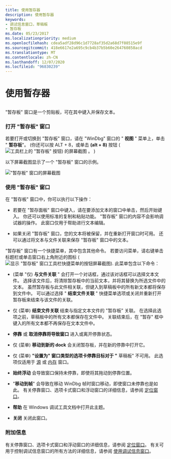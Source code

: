```yaml
---
title: 使用暂存器
description: 使用暂存器
keywords:
- 调试信息窗口，草稿板
- 暂存板
ms.date: 05/23/2017
ms.localizationpriority: medium
ms.openlocfilehash: cdea5adf28d96c1d7728af35d2a68d7f08515e9f
ms.sourcegitcommit: 418e6617e2a695c9cb4b37b5b60e264760858acd
ms.translationtype: MT
ms.contentlocale: zh-CN
ms.lasthandoff: 12/07/2020
ms.locfileid: "96830239"
---
```

# <a name="using-the-scratch-pad"></a>使用暂存器


## <span id="ddk_scratch_pad_dbg"></span><span id="DDK_SCRATCH_PAD_DBG"></span>


"暂存板" 窗口是一个剪贴板，可在其中键入并保存文本。

### <a name="span-idopening_the_scratch_pad_windowspanspan-idopening_the_scratch_pad_windowspanopening-the-scratch-pad-window"></a><span id="opening_the_scratch_pad_window"></span><span id="OPENING_THE_SCRATCH_PAD_WINDOW"></span>打开 "暂存板" 窗口

若要打开或切换到 "暂存板" 窗口，请在 "WinDbg" 窗口的 " **视图** " 菜单上，单击 " **暂存板**"。  (你还可以按 ALT + 8，或单击 **(alt + 8)** 按钮 (![ 工具栏上的 "暂存板" 按钮) 的屏幕截图 ](images/tbspad.png) 。 ) 

以下屏幕截图显示了一个 "暂存板" 窗口的示例。

!["暂存板" 窗口的屏幕截图](images/window-scratchpad.png)

### <a name="span-idusing_the_scratch_pad_windowspanspan-idusing_the_scratch_pad_windowspanusing-the-scratch-pad-window"></a><span id="using_the_scratch_pad_window"></span><span id="USING_THE_SCRATCH_PAD_WINDOW"></span>使用 "暂存板" 窗口

在 "暂存板" 窗口中，你可以执行以下操作：

-   若要在 "暂存面板" 窗口中键入，请在要添加文本的窗口中单击，然后开始键入。 你还可以使用标准的复制和粘贴功能。 "暂存板" 窗口的内容不会影响调试器的操作。 此窗口仅用于帮助进行文本编辑。

-   如果关闭 "暂存板" 窗口，您的文本将被保留，并在重新打开窗口时可用。 还可以通过将文本与文件关联来保存 "暂存板" 窗口中的文本。

"暂存板" 窗口有一个快捷菜单，其中包含其他命令。 若要访问菜单，请右键单击标题栏或单击窗口右上角附近的图标 (![显示 "暂存板" 窗口工具栏快捷菜单的按钮屏幕截图](images/tbspad.png)). 此菜单包含以下命令：

-    (菜单 "仅) **与文件关联** " 会打开一个对话框，通过该对话框可以选择文本文件。 选择该文件后，将清除暂存板中的当前文本，并将其替换为所选文件中的文本。 虽然暂存板与此文件相关联，但键入到草稿板中的所有新文本都将保存到文件中。 可以通过选择 " **结束文件关联** " 快捷菜单选项或关闭并重新打开暂存板来结束与该文件的关联。

-   仅 (菜单) **结束文件关联** 结束与指定文本文件的 "暂存板" 关联。 在选择此选项之前，草稿板中的所有文本都保存在文件中。 关联结束后，在 "暂存" 框中键入的所有文本都不再保存在文本文件中。

-   **停靠** 或 **取消停靠将导致窗口** 进入或离开停靠状态。

-   仅 (菜单) **移动到新的 dock** 会关闭暂存板，并在新的停靠中打开它。

-   仅 (菜单) **"设置为" 窗口类型的选项卡停靠目标对于 "** 草稿板" 不可用。 此选项仅适用于 [源](source-window.md) 或 [内存](memory-window.md) 窗口。

-   **始终浮动** 会导致窗口保持未停靠，即使将其拖动到停靠位置。

-   "**移动到帧**" 会导致在移动 WinDbg 帧时窗口移动，即使窗口未停靠也是如此。 有关停靠窗口、选项卡式窗口和浮动窗口的详细信息，请参阅 [定位窗口](positioning-the-windows.md)。

-   **帮助** 在 Windows 调试工具文档中打开此主题。

-   **关闭** 关闭此窗口。

### <a name="span-idadditional_informationspanspan-idadditional_informationspanadditional-information"></a><span id="additional_information"></span><span id="ADDITIONAL_INFORMATION"></span>附加信息

有关停靠窗口、选项卡式窗口和浮动窗口的详细信息，请参阅 [定位窗口](positioning-the-windows.md)。 有关可用于控制调试信息窗口的所有方法的详细信息，请参阅 [使用调试信息窗口](using-debugging-information-windows.md)。

 

 





